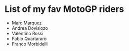 # List of my fav MotoGP riders
- Marc Marquez
- Andrea Dovisiozo
- Valentino Rossi
- Fabio Quartararo
- Franco Morbidelli
